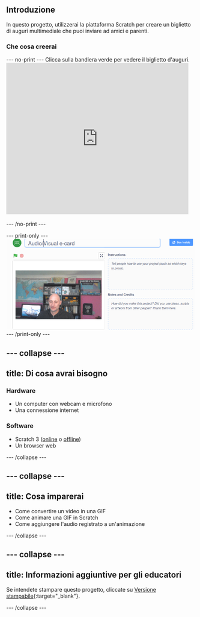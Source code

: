 ## Introduzione

In questo progetto, utilizzerai la piattaforma Scratch per creare un biglietto di auguri multimediale che puoi inviare ad amici e parenti.

### Che cosa creerai

--- no-print --- Clicca sulla bandiera verde per vedere il biglietto d'auguri. <iframe src="https://scratch.mit.edu/projects/385557938/embed" allowtransparency="true" width="485" height="402" frameborder="0" scrolling="no" allowfullscreen mark="crwd-mark"></iframe>

--- /no-print ---

--- print-only --- ![Complete project](images/showcase_static.png) --- /print-only ---

--- collapse ---
---
title: Di cosa avrai bisogno
---
### Hardware

- Un computer con webcam e microfono
- Una connessione internet

### Software

- Scratch 3 ([online](http://rpf.io/scratchon) o [offline](http://rpf.io/scratchoff))
- Un browser web

--- /collapse ---

--- collapse ---
---
title: Cosa imparerai
---

- Come convertire un video in una GIF
- Come animare una GIF in Scratch
- Come aggiungere l'audio registrato a un'animazione

--- /collapse ---

--- collapse ---
---
title: Informazioni aggiuntive per gli educatori
---

Se intendete stampare questo progetto, cliccate su [Versione stampabile](https://projects.raspberrypi.org/en/projects/av-e-card/print){:target="_blank"}.

--- /collapse ---
